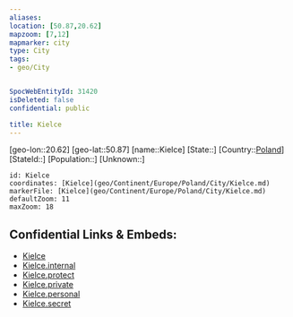 ```yaml
---
aliases: 
location: [50.87,20.62]
mapzoom: [7,12] 
mapmarker: city 
type: City
tags:
- geo/City


SpocWebEntityId: 31420
isDeleted: false
confidential: public

title: Kielce
---
```

[geo-lon::20.62]
[geo-lat::50.87]
[name::Kielce]
[State::]
[Country::[Poland](geo/Continent/Europe/Poland.md)]
[StateId::]
[Population::]
[Unknown::]


```leaflet
id: Kielce
coordinates: [Kielce](geo/Continent/Europe/Poland/City/Kielce.md)
markerFile: [Kielce](geo/Continent/Europe/Poland/City/Kielce.md)
defaultZoom: 11 
maxZoom: 18
```


## Confidential Links & Embeds: 
- [Kielce](../../../../../../_public/geo/Continent/Europe/Poland/City/Kielce.md) 
- [Kielce.internal](../../../../../../_internal/geo/Continent/Europe/Poland/City/Kielce.internal.md) 
- [Kielce.protect](../../../../../../_protect/geo/Continent/Europe/Poland/City/Kielce.protect.md) 
- [Kielce.private](../../../../../../_private/geo/Continent/Europe/Poland/City/Kielce.private.md) 
- [Kielce.personal](../../../../../../_personal/geo/Continent/Europe/Poland/City/Kielce.personal.md) 
- [Kielce.secret](../../../../../../_secret/geo/Continent/Europe/Poland/City/Kielce.secret.md) 
